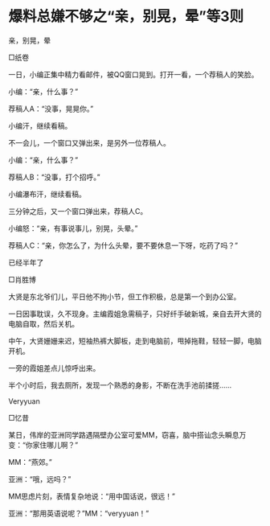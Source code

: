 # 爆料总嫌不够之“亲，别晃，晕”等3则

亲，别晃，晕

□纸卷

一日，小编正集中精力看邮件，被QQ窗口晃到。打开一看，一个荐稿人的笑脸。

小编：“亲，什么事？”

荐稿人A：“没事，晃晃你。”

小编汗，继续看稿。

不一会儿，一个窗口又弹出来，是另外一位荐稿人。

小编：“亲，什么事？”

荐稿人B：“没事，打个招呼。”

小编瀑布汗，继续看稿。

三分钟之后，又一个窗口弹出来，荐稿人C。

小编怒：“亲，有事说事儿，别晃，头晕。”

荐稿人C：“亲，你怎么了，为什么头晕，要不要休息一下呀，吃药了吗？”

已经半年了

□肖胜博

大贤是东北爷们儿，平日他不拘小节，但工作积极，总是第一个到办公室。

一日因事耽误，久不现身。主编霞姐急需稿子，只好纤手破新城，亲自去开大贤的电脑自取，然后关机。

中午，大贤姗姗来迟，短袖热裤大脚板，走到电脑前，甩掉拖鞋，轻轻一脚，电脑开机。

一旁的霞姐差点儿惊呼出来。

半个小时后，我去厕所，发现一个熟悉的身影，不断在洗手池前揉搓……

Veryyuan

□忆昔

某日，伟岸的亚洲同学路遇隔壁办公室可爱MM，窃喜，脑中搭讪念头瞬息万变：“你家住哪儿啊？”

MM：“燕郊。”

亚洲：“哦，远吗？”

MM思虑片刻，表情复杂地说：“用中国话说，很远！”

亚洲：“那用英语说呢？”MM：“veryyuan！”